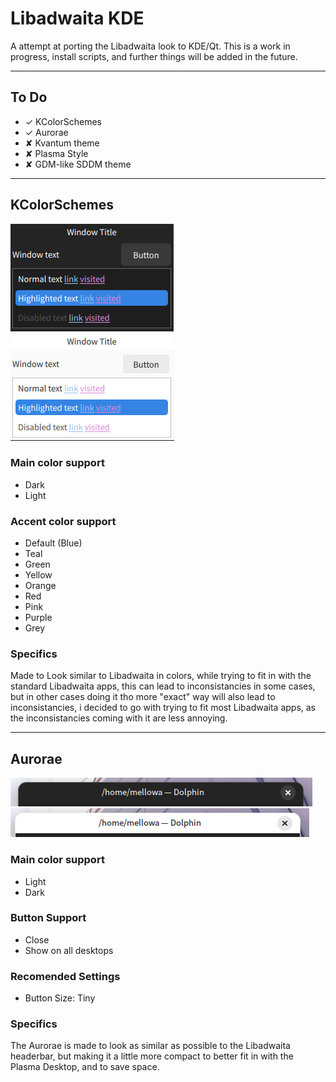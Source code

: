 # Libadwaita KDE 
A attempt at porting the Libadwaita look to KDE/Qt.
This is a work in progress, install scripts, and further things will be added in the future.

---

## To Do
- ✓ KColorSchemes
- ✓ Aurorae
- ✘ Kvantum theme
- ✘ Plasma Style
- ✘ GDM-like SDDM theme

---

## KColorSchemes
<p>
<img src="Assets/kcolor-dark.png" alt="Dark ColorScheme">
<img src="Assets/kcolor-light.png" alt="Light ColorScheme">
</p>

### Main color support
- Dark
- Light
### Accent color support
- Default (Blue)
- Teal
- Green
- Yellow
- Orange
- Red
- Pink
- Purple
- Grey
### Specifics
Made to Look similar to Libadwaita in colors, while trying to fit in with the standard Libadwaita apps, this can lead to inconsistancies in some cases, but in other cases doing it tho more "exact" way will also lead to inconsistancies, i decided to go with trying to fit most Libadwaita apps, as the inconsistancies coming with it are less annoying.

---

## Aurorae
<p>
<img src="Assets/aurorae-dark.png" alt="Dark Aurorae">
<img src="Assets/aurorae-light.png" alt="Light Aurorae"> 
</p>

### Main color support
- Light
- Dark
### Button Support
- Close
- Show on all desktops
### Recomended Settings
- Button Size: Tiny
### Specifics
The Aurorae is made to look as similar as possible to the Libadwaita headerbar, but making it a little more compact to better fit in with the Plasma Desktop, and to save space.

